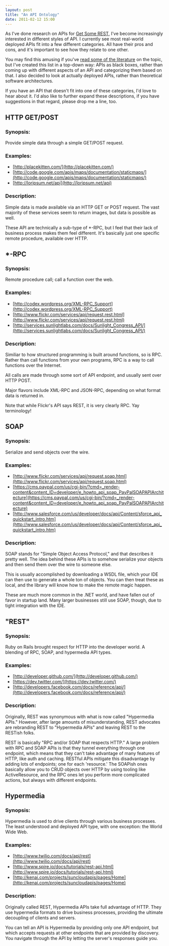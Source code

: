 ```yaml
---
layout: post
title: "An API Ontology"
date: 2011-02-12 15:00
---
```


As I've done research on APIs for [Get Some REST](http://getsomere.st), I've
become increasingly interested in different styles of API. I currently see most
real-world deployed APIs fit into a few different categories. All have their
pros and cons, and it's important to see how they relate to one other.

You may find this amusing if you've [read some of the
literature](http://www.ics.uci.edu/~fielding/pubs/dissertation/net_arch_styles.htm)
on the topic, but I've created this list in a top-down way: APIs as black
boxes, rather than coming up with different aspects of an API and categorizing
them based on that. I also decided to look at actually deployed APIs, rather
than theoretical software architectures.

If you have an API that doesn't fit into one of these categories, I'd love to
hear about it. I'd also like to further expand these descriptions, if you have
suggestions in that regard, please drop me a line, too.

## HTTP GET/POST

### Synopsis:

Provide simple data through a simple GET/POST request.

### Examples:

* [http://placekitten.com/](http://placekitten.com/)
* [http://code.google.com/apis/maps/documentation/staticmaps/](http://code.google.com/apis/maps/documentation/staticmaps/)
* [http://loripsum.net/api](http://loripsum.net/api)

### Description:

Simple data is made available via an HTTP GET or POST request. The vast majority of
these services seem to return images, but data is possible as well.

These API are technically a sub-type of \*-RPC, but I feel that their lack of business
process makes them feel different. It's basically just one specific remote procedure,
available over HTTP.

## \*-RPC
### Synopsis:

Remote procedure call; call a function over the web.

### Examples:

* [http://codex.wordpress.org/XML-RPC_Support](http://codex.wordpress.org/XML-RPC_Support)
* [http://www.flickr.com/services/api/request.rest.html](http://www.flickr.com/services/api/request.rest.html)
* [http://services.sunlightlabs.com/docs/Sunlight_Congress_API/](http://services.sunlightlabs.com/docs/Sunlight_Congress_API/)

### Description:

Similiar to how structured programming is built around functions, so is RPC.
Rather than call functions from your own programs, RPC is a way to call
functions over the Internet.

All calls are made through some sort of API endpoint, and usually sent
over HTTP POST.

Major flavors include XML-RPC and JSON-RPC, depending on what format data is
returned in.

Note that while Flickr's API says REST, it is very clearly RPC. Yay terminology!

## SOAP
### Synopsis:

Serialize and send objects over the wire.

### Examples:

* [http://www.flickr.com/services/api/request.soap.html](http://www.flickr.com/services/api/request.soap.html)
* [https://cms.paypal.com/us/cgi-bin/?cmd=_render-content&content_ID=developer/e_howto_api_soap_PayPalSOAPAPIArchitecture](https://cms.paypal.com/us/cgi-bin/?cmd=_render-content&content_ID=developer/e_howto_api_soap_PayPalSOAPAPIArchitecture)
* [http://www.salesforce.com/us/developer/docs/api/Content/sforce_api_quickstart_intro.htm](http://www.salesforce.com/us/developer/docs/api/Content/sforce_api_quickstart_intro.htm)

### Description:

SOAP stands for "Simple Object Access Protocol," and that describes it pretty
well. The idea behind these APIs is to somehow serialize your objects and then
send them over the wire to someone else.

This is usually accomplished by downloading a WSDL file, which your IDE can
then use to generate a whole ton of objects. You can then treat these as local,
and the library will know how to make the remote magic happen.

These are much more common in the .NET world, and have fallen out of favor in
startup land. Many larger businesses still use SOAP, though, due to tight
integration with the IDE.

## "REST"

### Synopsis:

Ruby on Rails brought respect for HTTP into the developer world. A blending of
RPC, SOAP, and hypermedia API types.

### Examples:

* [http://developer.github.com/](http://developer.github.com/)
* [https://dev.twitter.com/](https://dev.twitter.com/)
* [http://developers.facebook.com/docs/reference/api/](http://developers.facebook.com/docs/reference/api/)

### Description:

Originally, REST was synonymous with what is now called "Hypermedia APIs."
However, after large amounts of misunderstanding, REST advocates are
rebranding REST to "Hypermedia APIs" and leaving REST to the RESTish folks.

REST is basically "RPC and/or SOAP that respects HTTP." A large problem with
RPC and SOAP APIs is that they tunnel everything through one endpoint, which
means that they can't take advantage of many features of HTTP, like auth and 
caching. RESTful APIs mitigate this disadvantage by adding lots of endpoints;
one for each 'resource.' The SOAPish ones basically allow you to CRUD objects
over HTTP by using tooling like ActiveResource, and the RPC ones let you
perform more complicated actions, but always with different endpoints.

## Hypermedia

### Synopsis:

Hypermedia is used to drive clients through various business processes. The
least understood and deployed API type, with one exception: the World Wide
Web.

### Examples:

* [http://www.twilio.com/docs/api/rest](http://www.twilio.com/docs/api/rest)
* [http://www.spire.io/docs/tutorials/rest-api.html](http://www.spire.io/docs/tutorials/rest-api.html)
* [http://kenai.com/projects/suncloudapis/pages/Home](http://kenai.com/projects/suncloudapis/pages/Home)

### Description:

Originally called REST, Hypermedia APIs take full advantage of HTTP. They
use hypermedia formats to drive business processes, providing the ultimate
decoupling of clients and servers.

You can tell an API is Hypermedia by providing only one API endpoint, but
which accepts requests at other endpoints that are provided by discovery.
You navigate through the API by letting the server's responses guide you.

